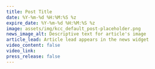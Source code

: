 ```yaml
---
title: Post Title
date: %Y-%m-%d %H:%M:%S %z
expire_date: %Y-%m-%d %H:%M:%S %z
image: assets/img/kcc_default_post-placeholder.png
news_image_alt: Descriptive text for article's image
article_lead: Article lead appears in the news widget
video_content: false
video_link:
press_release: false
---
```

